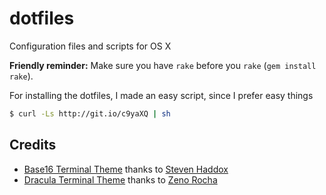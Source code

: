dotfiles
========

Configuration files and scripts for OS X

**Friendly reminder:** Make sure you have `rake` before you `rake`
(`gem install rake`).


For installing the dotfiles, I made an easy script, since
I prefer easy things

```bash
$ curl -Ls http://git.io/c9yaXQ | sh
```

## Credits

- [Base16 Terminal Theme](http://git.io/S04dtg) thanks to [Steven Haddox](https://github.com/stevenhaddox)
- [Dracula Terminal Theme](https://atom.io/packages/dracula-theme#terminalapp) thanks to [Zeno Rocha](https://github.com/zenorocha)
